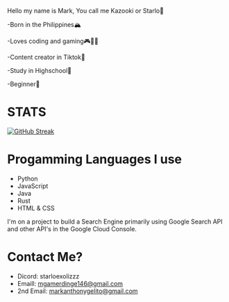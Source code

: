 Hello my name is Mark, You call me Kazooki or Starlo👋

-Born in the Philippines🏔️

-Loves coding and gaming🎮🧑‍💻

-Content creator in Tiktok🧠

-Study in Highschool📖

-Beginner🔰

# STATS

[![GitHub Streak](https://streak-stats.demolab.com?user=Kazooki123&theme=buefy-dark)](https://git.io/streak-stats)

<!-- ([![GitHub Streak](https://streak-stats.demolab.com?user=Kazooki123&theme=dark)](https://git.io/streak-stats))  -->

# Progamming Languages I use

* Python
* JavaScript
* Java
* Rust
* HTML & CSS

I'm on a project to build a Search Engine primarily using Google Search API and other API's in the Google Cloud Console.

# Contact Me?

* Dicord: starloexolizzz
* Emaill: mgamerdinge146@gmail.com
* 2nd Email: markanthonygelito@gmail.com
